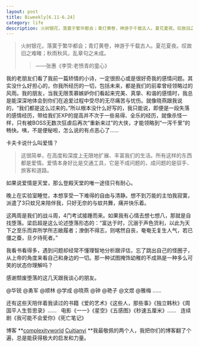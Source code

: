 ```yaml
---
layout: post
title: Biweekly[6.11-6.24]
category: life
description: 火树银花，落寞于繁华都会；青灯黄卷，神游于千载古人。夏花夏夜。叹故旧之难睹；秋雨秋风，乱章句之未成。
---
```

<blockquote>火树银花，落寞于繁华都会；青灯黄卷，神游于千载古人。夏花夏夜。叹故旧之难睹；秋雨秋风，乱章句之未成。

> 
> ——张惠《李贽:老愤青的童心》
> 
> 
</blockquote>


我的老朋友们看了我前一篇矫情的小诗，一定很担心或是很好奇我的感情问题。其实没什么好担心的，你我所经历的一切，包括未来，都是我们的前辈曾经领略过的风雨。我的朋友，当我无限羡慕嫉妒你们看起来完美、真挚、和谐的感情时，我总是能深深地体会到你们在追爱过程中受尽的无尽痛苦与忧伤。就像晓燕跟我说的，“我们都是这么过来的。”所以根本没什么好写的，我只能说，即便是一段失落的感情经历，带给我们EXP的提高并不次于一些易得、全乐的经历，就像杀怪一样，只有被BOSS无数次狂虐后再次“重新来过”的大侠，才能领略到“一泻千里”的畅快。咦，不是便秘啦，怎么说的有点恶心了……

卡夫卡说什么叫爱情？


<blockquote>这很简单，在高度和深度上无限地扩展、丰富我们的生活。所有这样的东西都是爱情。爱情本身好比是交通工具，它是不成问题的，成问题的是驭手、旅客和道路。</blockquote>


如果说爱情是天堂，那么登殿天堂的唯一途径只有耐心。

晚上在实验室睡觉，本想享受一下难得的自由与清静。想不到万能的主怕我寂寞，派遣了3只蚊兄来陪伴我，只好无奈的与蚊共舞，痛并快乐着。

这两周是我们的战斗周，4门考试接踵而来。如果我有心情去想七想八，那就是自找堕落。梁启超是这么论述堕落形态的：“富达于时，沉溺于声色货利，以此为天下之至乐而弃所学所志敝履者；潦倒不得志，则喀然自丧，奄奄无复生人气，若已僵之蚕，旦夕待死者。”

我看书看得多，遇到问题却经常不懂理智地分析跟评估，忘了跳出自己的怪圈子，从上帝的角度来看自己和身边的一切。那一种试图掩饰幼稚的不成熟是一种多么可笑的状态你理解吗？

感谢颓废堕落的这几天跟我谈心的朋友。

@华锐 @勇军 @顺林 @学成 @晓燕 @钟 @艳子 @文煜 @雅梅 ……

还有这些天陪伴着我读过的书籍《爱的艺术》《这些人，那些事》《独立韩秋》《周国平人生哲思录》……   电影《一一》《星空》《五感图》《秒速五厘米》……   连续剧《我可能不会爱你》《死亡笔记》

博客 **[complexityworld](http://blog.sciencenet.cn/home.php?mod=space&uid=3075) [Cuitianyi](http://cuitianyi.com/) **我最敬佩的两个人，我把你们的博客翻了个遍，总是能获得极大的启发和力量。
